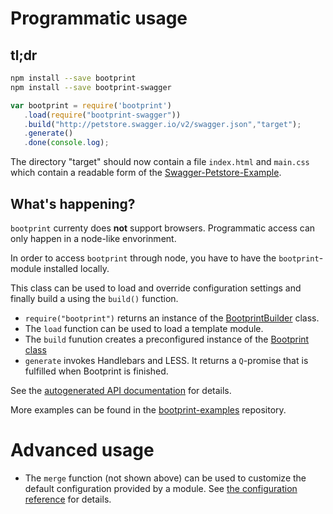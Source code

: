 # Programmatic usage

## tl;dr

```bash
npm install --save bootprint
npm install --save bootprint-swagger
```

```js
var bootprint = require('bootprint')
   .load(require("bootprint-swagger"))
   .build("http://petstore.swagger.io/v2/swagger.json","target");
   .generate()
   .done(console.log);
```

The directory "target" should now contain a file `index.html` and `main.css` which contain a readable
form of the [Swagger-Petstore-Example](http://petstore.swagger.io/).

## What's happening?

`bootprint` currenty does **not** support browsers. Programmatic access can only happen in a node-like envorinment.

In order to access `bootprint` through node, you have to have the `bootprint`-module installed locally.

This class can be used to load and override configuration settings and finally build a  using the `build()` function.

* `require("bootprint")` returns an instance of the [BootprintBuilder](doc/api.md#BootprintBuilder) class.
* The `load` function can be used to load a template module.
* The `build` funution creates a preconfigured instance of the [Bootprint class](api.md#Bootprint)
* `generate` invokes Handlebars and LESS. It returns a `Q`-promise that is fulfilled when Bootprint is finished.

See the [autogenerated API documentation](doc/api.md) for details.

More examples can be found in the [bootprint-examples](https://github.com/nknapp/bootprint-examples) repository.

# Advanced usage

* The `merge` function (not shown above) can be used to customize the default configuration provided by a module.
  See [the configuration reference](config.md) for details.
